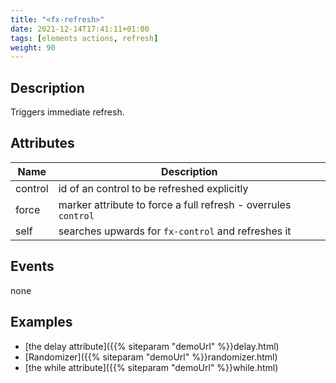 ```yaml
---
title: "<fx-refresh>"
date: 2021-12-14T17:41:11+01:00
tags: [elements actions, refresh]
weight: 90
---
```


## Description

Triggers immediate refresh.

## Attributes

| Name | Description                                                    |
|------|----------------------------------------------------------------|
| control | id of an control to be refreshed explicitly                    |
| force | marker attribute to force a full refresh - overrules `control` |
| self | searches upwards for `fx-control` and refreshes it |

## Events

none

## Examples

* [the delay attribute]({{% siteparam "demoUrl" %}}delay.html)
* [Randomizer]({{% siteparam "demoUrl" %}}randomizer.html)
* [the while attribute]({{% siteparam "demoUrl" %}}while.html)



